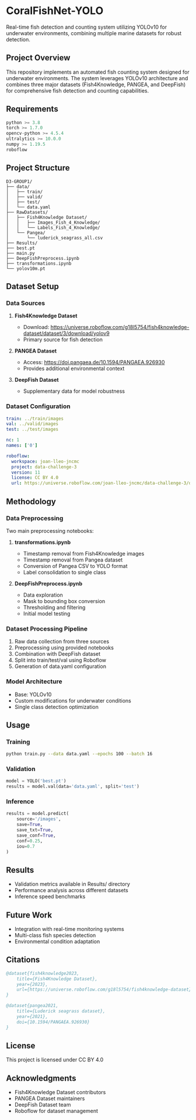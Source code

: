 # CoralFishNet-YOLO

Real-time fish detection and counting system utilizing YOLOv10 for underwater environments, combining multiple marine datasets for robust detection.

## Project Overview
This repository implements an automated fish counting system designed for underwater environments. The system leverages YOLOv10 architecture and combines three major datasets (Fish4Knowledge, PANGEA, and DeepFish) for comprehensive fish detection and counting capabilities.

## Requirements
```python
python >= 3.8
torch >= 1.7.0
opencv-python >= 4.5.4
ultralytics >= 10.0.0
numpy >= 1.19.5
roboflow
```

## Project Structure
```
D3-GROUP1/
├── data/
│   ├── train/          
│   ├── valid/          
│   ├── test/           
│   └── data.yaml       
├── RawDatasets/
│   ├── Fish4Knowledge Dataset/
│   │   ├── Images_Fish_4_Knowledge/
│   │   └── Labels_Fish_4_Knowledge/
│   └── Pangea/
│       └── luderick_seagrass_all.csv
├── Results/
├── best.pt
├── main.py
├── DeepFishPreprocess.ipynb
├── transformations.ipynb
└── yolov10m.pt
```

## Dataset Setup

### Data Sources
1. **Fish4Knowledge Dataset**
   - Download: https://universe.roboflow.com/g18l5754/fish4knowledge-dataset/dataset/3/download/yolov9
   - Primary source for fish detection

2. **PANGEA Dataset**
   - Access: https://doi.pangaea.de/10.1594/PANGAEA.926930
   - Provides additional environmental context

3. **DeepFish Dataset**
   - Supplementary data for model robustness

### Dataset Configuration
```yaml
train: ../train/images
val: ../valid/images
test: ../test/images

nc: 1
names: ['0']

roboflow:
  workspace: joan-lleo-jncmc
  project: data-challenge-3
  version: 11
  license: CC BY 4.0
  url: https://universe.roboflow.com/joan-lleo-jncmc/data-challenge-3/dataset/11
```

## Methodology

### Data Preprocessing
Two main preprocessing notebooks:

1. **transformations.ipynb**
   - Timestamp removal from Fish4Knowledge images
   - Timestamp removal from Pangea dataset
   - Conversion of Pangea CSV to YOLO format
   - Label consolidation to single class

2. **DeepFishPreprocess.ipynb**
   - Data exploration
   - Mask to bounding box conversion
   - Thresholding and filtering
   - Initial model testing

### Dataset Processing Pipeline
1. Raw data collection from three sources
2. Preprocessing using provided notebooks
3. Combination with DeepFish dataset
4. Split into train/test/val using Roboflow
5. Generation of data.yaml configuration

### Model Architecture
- Base: YOLOv10
- Custom modifications for underwater conditions
- Single class detection optimization

## Usage

### Training
```bash
python train.py --data data.yaml --epochs 100 --batch 16
```

### Validation
```python
model = YOLO('best.pt')
results = model.val(data='data.yaml', split='test')
```

### Inference
```python
results = model.predict(
    source='/images',
    save=True,
    save_txt=True,
    save_conf=True,
    conf=0.25,
    iou=0.7
)
```

## Results
- Validation metrics available in Results/ directory
- Performance analysis across different datasets
- Inference speed benchmarks

## Future Work
- Integration with real-time monitoring systems
- Multi-class fish species detection
- Environmental condition adaptation


## Citations
```bibtex
@dataset{fish4knowledge2023,
    title={Fish4Knowledge Dataset},
    year={2023},
    url={https://universe.roboflow.com/g18l5754/fish4knowledge-dataset}
}

@dataset{pangea2021,
    title={Luderick seagrass dataset},
    year={2021},
    doi={10.1594/PANGAEA.926930}
}
```

## License
This project is licensed under CC BY 4.0

## Acknowledgments
- Fish4Knowledge Dataset contributors
- PANGEA Dataset maintainers
- DeepFish Dataset team
- Roboflow for dataset management

